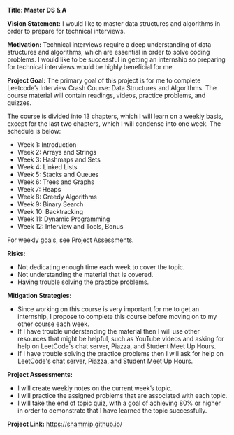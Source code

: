 **Title: Master DS & A**

**Vision Statement:** I would like to master data structures and algorithms in order to prepare for technical interviews.

**Motivation:** Technical interviews require a deep understanding of data structures and algorithms, which are essential in order to solve coding problems. I would like to be successful in getting an internship so preparing for technical interviews would be highly beneficial for me.

**Project Goal:** The primary goal of this project is for me to complete Leetcode’s Interview Crash Course: Data Structures and Algorithms. The course material will contain readings, videos, practice problems, and quizzes.

The course is divided into 13 chapters, which I will learn on a weekly basis, except for the last two chapters, which I will condense into one week. The schedule is below:

* Week 1: Introduction
* Week 2: Arrays and Strings
* Week 3: Hashmaps and Sets
* Week 4: Linked Lists
* Week 5: Stacks and Queues
* Week 6: Trees and Graphs
* Week 7: Heaps
* Week 8: Greedy Algorithms
* Week 9: Binary Search
* Week 10: Backtracking
* Week 11: Dynamic Programming
* Week 12: Interview and Tools, Bonus

For weekly goals, see Project Assessments. 

**Risks:**
* Not dedicating enough time each week to cover the topic.
* Not understanding the material that is covered.
* Having trouble solving the practice problems.

**Mitigation Strategies:**
* Since working on this course is very important for me to get an internship, I propose to complete this course before moving on to my other course each week.
* If I have trouble understanding the material then I will use other resources that might be helpful, such as YouTube videos and asking for help on LeetCode's chat server, Piazza, and Student Meet Up Hours. 
* If I have trouble solving the practice problems then I will ask for help on LeetCode's chat server, Piazza, and Student Meet Up Hours.

**Project Assessments:**
* I will create weekly notes on the current week’s topic.
* I will practice the assigned problems that are associated with each topic.
* I will take the end of topic quiz, with a goal of achieving 80% or higher in order to demonstrate that I have learned the topic successfully.

**Project Link:** https://shammip.github.io/
